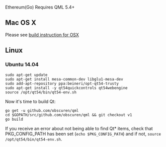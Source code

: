 Ethereum(Go) Requires QML 5.4+

## Mac OS X

Please see [build instruction for OSX](https://github.com/ethereum/go-ethereum/wiki/Building-Instructions-for-Mac)

## Linux

### Ubuntu 14.04

```
sudo apt-get update
sudo apt-get install mesa-common-dev libglu1-mesa-dev
sudo add-apt-repository ppa:beineri/opt-qt54-trusty
sudo apt-get install -y qt54quickcontrols qt54webengine
source /opt/qt54/bin/qt54-env.sh
```

Now it's time to build Qt:

```
go get -u github.com/obscuren/qml
cd $GOPATH/src/github.com/obscuren/qml && git checkout v1
go build
```

If you receive an error about not being able to find Qt* items, check that PKG_CONFIG_PATH has been set (`echo $PKG_CONFIG_PATH`) and if not, `source /opt/qt54/bin/qt54-env.sh`.
